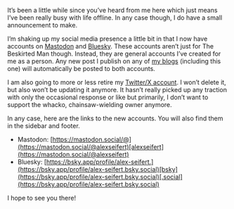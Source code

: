 It’s been a little while since you’ve heard from me here which just means I’ve been really busy with life offline. In any case though, I do have a small announcement to make.

I’m shaking up my social media presence a little bit in that I now have accounts on [Mastodon](https://mastodon.social/@alexseifert) and [Bluesky](https://bsky.app/profile/alex-seifert.bsky.social). These accounts aren’t just for The Beskirted Man though. Instead, they are general accounts I’ve created for me as a person. Any new post I publish on any of [my blogs](https://www.the-beskirted-man.com/about/) (including this one) will automatically be posted to both accounts.

I am also going to more or less retire my [Twitter/X account](https://x.com/thebeskirtedman). I won’t delete it, but also won’t be updating it anymore. It hasn’t really picked up any traction with only the occasional response or like but primarily, I don’t want to support the whacko, chainsaw-wielding owner anymore.

In any case, here are the links to the new accounts. You will also find them in the sidebar and footer.

-   Mastodon: [https://mastodon.social/@](https://mastodon.social/@alexseifert)[alexseifert](https://mastodon.social/@alexseifert)
-   Bluesky: [https://bsky.app/profile/alex-seifert.](https://bsky.app/profile/alex-seifert.bsky.social)[bsky](https://bsky.app/profile/alex-seifert.bsky.social)[.social](https://bsky.app/profile/alex-seifert.bsky.social)

I hope to see you there!